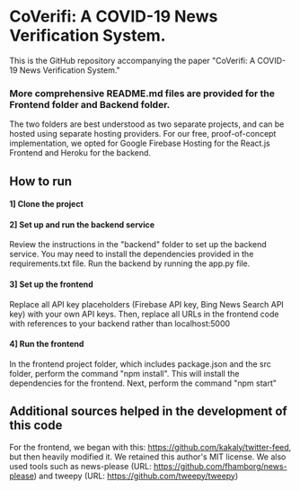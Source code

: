 # CoVerifi: A COVID-19 News Verification System.
This is the GitHub repository accompanying the paper "CoVerifi: A COVID-19 News Verification System."
### More comprehensive README.md files are provided for the Frontend folder and Backend folder.
The two folders are best understood as two separate projects, and can be hosted using separate hosting providers. For our free, proof-of-concept implementation, we opted for Google Firebase Hosting for the React.js Frontend and Heroku for the backend.
## How to run
#### 1] Clone the project
#### 2] Set up and run the backend service 
Review the instructions in the "backend" folder to set up the backend service. You may need to install the dependencies provided in the requirements.txt file. Run the backend by running the app.py file.
#### 3] Set up the frontend 
Replace all API key placeholders (Firebase API key, Bing News Search API key) with your own API keys. Then, replace all URLs in the frontend code with references to your backend rather than localhost:5000
#### 4] Run the frontend
In the frontend project folder, which includes package.json and the src folder, perform the command "npm install". This will install the dependencies for the frontend. Next, perform the command "npm start"

## Additional sources helped in the development of this code
For the frontend, we began with this: https://github.com/kakaly/twitter-feed, but then heavily modified it. We retained this author's MIT license. We also used tools such as news-please (URL: https://github.com/fhamborg/news-please) and tweepy (URL: https://github.com/tweepy/tweepy)
